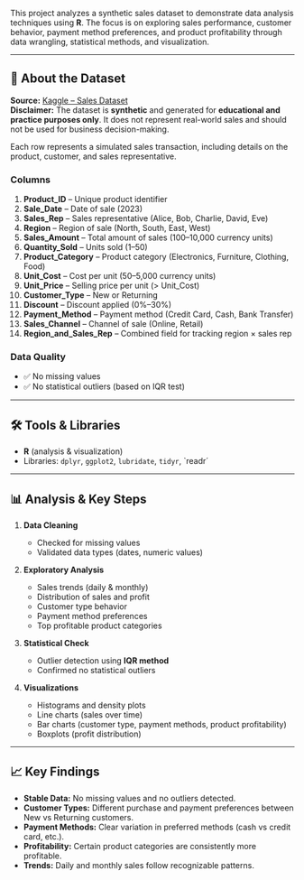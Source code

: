 This project analyzes a synthetic sales dataset to demonstrate data analysis techniques using **R**. The focus is on exploring sales performance, customer behavior, payment method preferences, and product profitability through data wrangling, statistical methods, and visualization.

---

## 📂 About the Dataset

**Source:** [Kaggle – Sales Dataset](https://www.kaggle.com/datasets/vinothkannaece/sales-dataset/data)  
**Disclaimer:** The dataset is **synthetic** and generated for **educational and practice purposes only**. It does not represent real-world sales and should not be used for business decision-making.

Each row represents a simulated sales transaction, including details on the product, customer, and sales representative.  

### Columns
1. **Product_ID** – Unique product identifier  
2. **Sale_Date** – Date of sale (2023)  
3. **Sales_Rep** – Sales representative (Alice, Bob, Charlie, David, Eve)  
4. **Region** – Region of sale (North, South, East, West)  
5. **Sales_Amount** – Total amount of sales (100–10,000 currency units)  
6. **Quantity_Sold** – Units sold (1–50)  
7. **Product_Category** – Product category (Electronics, Furniture, Clothing, Food)  
8. **Unit_Cost** – Cost per unit (50–5,000 currency units)  
9. **Unit_Price** – Selling price per unit (> Unit_Cost)  
10. **Customer_Type** – New or Returning  
11. **Discount** – Discount applied (0%–30%)  
12. **Payment_Method** – Payment method (Credit Card, Cash, Bank Transfer)  
13. **Sales_Channel** – Channel of sale (Online, Retail)  
14. **Region_and_Sales_Rep** – Combined field for tracking region × sales rep  

### Data Quality
- ✅ No missing values  
- ✅ No statistical outliers (based on IQR test)  

---

## 🛠️ Tools & Libraries

- **R** (analysis & visualization)  
- Libraries: `dplyr`, `ggplot2`, `lubridate`, `tidyr`, `readr´

---

## 📊 Analysis & Key Steps

1. **Data Cleaning**  
   - Checked for missing values  
   - Validated data types (dates, numeric values)  

2. **Exploratory Analysis**  
   - Sales trends (daily & monthly)  
   - Distribution of sales and profit  
   - Customer type behavior  
   - Payment method preferences  
   - Top profitable product categories  

3. **Statistical Check**  
   - Outlier detection using **IQR method**  
   - Confirmed no statistical outliers  

4. **Visualizations**  
   - Histograms and density plots  
   - Line charts (sales over time)  
   - Bar charts (customer type, payment methods, product profitability)  
   - Boxplots (profit distribution)  

-----

## 📈 Key Findings

- **Stable Data:** No missing values and no outliers detected.  
- **Customer Types:** Different purchase and payment preferences between New vs Returning customers.  
- **Payment Methods:** Clear variation in preferred methods (cash vs credit card, etc.).  
- **Profitability:** Certain product categories are consistently more profitable.  
- **Trends:** Daily and monthly sales follow recognizable patterns. 
